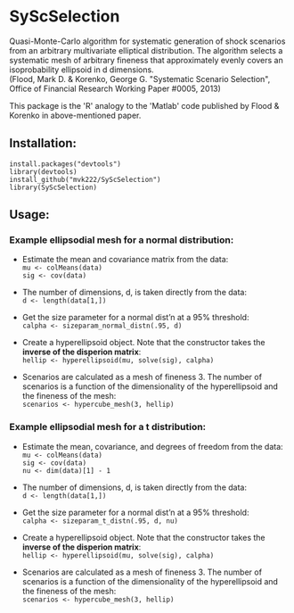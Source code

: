 # SyScSelection
Quasi-Monte-Carlo algorithm for systematic generation of shock scenarios from an arbitrary multivariate elliptical distribution. The algorithm selects a systematic mesh of arbitrary fineness that approximately evenly covers an isoprobability ellipsoid in d dimensions.<br />
(Flood, Mark D. &amp; Korenko, George G. "Systematic Scenario Selection", Office of Financial Research Working Paper #0005, 2013)

This package is the 'R' analogy to the 'Matlab' code published by Flood &amp; Korenko in above-mentioned paper.

## Installation:
```
install.packages("devtools")
library(devtools)
install_github("mvk222/SyScSelection")
library(SyScSelection)
```

## Usage:
### Example ellipsodial mesh for a normal distribution:
- Estimate the mean and covariance matrix from the data:<br />
```mu <- colMeans(data)```<br />
```sig <- cov(data)```

- The number of dimensions, d, is taken directly from the data:<br />
```d <- length(data[1,])```

- Get the size parameter for a normal dist’n at a 95% threshold:<br />
```calpha <- sizeparam_normal_distn(.95, d)```

- Create a hyperellipsoid object. Note that the constructor takes the **inverse of the disperion matrix**:<br />
```hellip <- hyperellipsoid(mu, solve(sig), calpha)```

- Scenarios are calculated as a mesh of fineness 3. The number of scenarios is a function of the dimensionality of the hyperellipsoid and the fineness of the mesh:<br />
```scenarios <- hypercube_mesh(3, hellip)```

### Example ellipsodial mesh for a t distribution:
- Estimate the mean, covariance, and degrees of freedom from the data:<br />
```mu <- colMeans(data)```<br />
```sig <- cov(data)```<br />
```nu <- dim(data)[1] - 1```

- The number of dimensions, d, is taken directly from the data:<br />
```d <- length(data[1,])```

- Get the size parameter for a normal dist’n at a 95% threshold:<br />
```calpha <- sizeparam_t_distn(.95, d, nu)```

- Create a hyperellipsoid object. Note that the constructor takes the **inverse of the disperion matrix**:<br />
```hellip <- hyperellipsoid(mu, solve(sig), calpha)```

- Scenarios are calculated as a mesh of fineness 3. The number of scenarios is a function of the dimensionality of the hyperellipsoid and the fineness of the mesh:<br />
```scenarios <- hypercube_mesh(3, hellip)```
